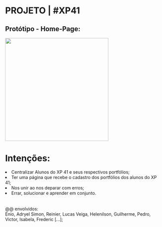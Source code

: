 # PROJETO | #XP41

<h2> Protótipo - Home-Page: </h2>

<img src="https://scontent.fcgh10-1.fna.fbcdn.net/v/t39.30808-6/274603468_114625791147430_6647304714249484689_n.jpg?_nc_cat=104&ccb=1-5&_nc_sid=730e14&_nc_ohc=B7Ia7V_VmSQAX-KTzrw&tn=nEFDrA04fDlMM-ad&_nc_ht=scontent.fcgh10-1.fna&oh=00_AT_u36AzY6Kma7q9-3LQtAQ_PJ4lRQixZyyt_vSQsjaKUw&oe=62188E7A" height='333'>

<br>
<h1>Intenções:</h1>
<li>Centralizar Alunos do XP 41 e seus respectivos portfólios;</li>
<li>Ter uma página que recebe o cadastro dos portfólios dos alunos do XP 41;</li>
<li>Nos unir ao nos deparar com erros;</li>
<li>Errar, solucionar e aprender em conjunto.</li>
<br><br>@@ envolvidos:<br>
Enio, Adryel Simon, Reinier, Lucas Veiga, Helenilson, Guilherme, Pedro, Victor, Isabela, Frederic [...];
